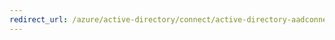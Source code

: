 ```yaml
---
redirect_url: /azure/active-directory/connect/active-directory-aadconnectsync-attributes-synchronized
---
```

